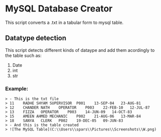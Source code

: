 # MySQL Database Creator
  This script converts a .txt in a tabular form to mysql table.

## Datatype detection
  This script detects different kinds of dataype and add them acordingly to the table such as: 
  1. Date
  2. int
  3. str

### Example:
    > - This is the txt file
    > 11	RADHE SHYAM	SUPERVISOR	P001	13-SEP-04	23-AUG-81
    > 12	CHANDER NATH	OPERATOR	P003	22-FEB-10	12-JUL-87
    > 13	FIZZA	OPERATOR	P003	14-JUN-09	14-OCT-83
    > 15	AMEEN AHMED	MECHANIC	P002	21-AUG-06	13-MAR-84
    > 18	SANYA	CLERK	P002	19-DEC-05	09-JUN-83
    > - And this is the table created
    > ![The MySQL Table](C:\\Users\\spars\\Pictures\\Screenshots\\W.png) 

